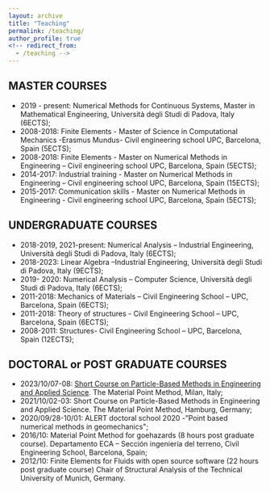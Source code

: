 ```yaml
---
layout: archive
title: "Teaching"
permalink: /teaching/
author_profile: true
<!-- redirect_from:
  - /teaching -->
---
```




## MASTER COURSES

* 2019 - present:  Numerical Methods for Continuous Systems, Master in Mathematical Engineering, Università degli Studi di Padova, Italy (6ECTS);
* 2008-2018:  Finite Elements - Master of Science in Computational Mechanics -Erasmus Mundus-
Civil engineering school UPC, Barcelona, Spain  (5ECTS);
* 2008-2018:  Finite Elements - Master on Numerical Methods in Engineering – Civil engineering
school UPC, Barcelona, Spain  (5ECTS);
* 2014-2017:  Industrial training - Master on Numerical Methods in Engineering – Civil engineering
school UPC, Barcelona, Spain  (15ECTS);
* 2015-2017:  Communication skills - Master on Numerical Methods in Engineering - Civil engineering
school UPC, Barcelona, Spain  (5ECTS);

## UNDERGRADUATE COURSES

* 2018-2019, 2021-present: Numerical Analysis – Industrial Engineering, Università degli Studi di Padova, Italy (6ECTS);
* 2018-2023:  Linear Algebra –Industrial Engineering, Università degli Studi di Padova, Italy (9ECTS);
* 2019- 2020: Numerical Analysis – Computer Science, Università degli Studi di Padova, Italy (6ECTS);
* 2011-2018: Mechanics of Materials – Civil Engineering School – UPC, Barcelona, Spain (6ECTS);
* 2011-2018: Theory of structures - Civil Engineering School – UPC, Barcelona, Spain  (6ECTS);
* 2008-2011: Structures- Civil Engineering School – UPC, Barcelona, Spain  (12ECTS);

## DOCTORAL or POST GRADUATE COURSES

* 2023/10/07-08: [Short Course on Particle-Based Methods in Engineering and Applied Science](https://particlescourse2023.cimne.com/). The Material Point Method, Milan, Italy;
* 2021/10/02-03: Short Course on Particle-Based Methods in Engineering and Applied Science. The Material Point Method, Hamburg, Germany;
* 2020/09/28-10/01: ALERT doctoral school 2020 -”Point based numerical methods in geomechanics";
* 2016/10: Material Point Method for goehazards (8 hours post graduate course). Departamento
ECA – Sección ingeniería del terreno, Civil Engineering School, Barcelona, Spain;
* 2012/10: Finite Elements for Fluids with open source software (22 hours post graduate course) Chair of Structural Analysis of the Technical University of Munich, Germany.
